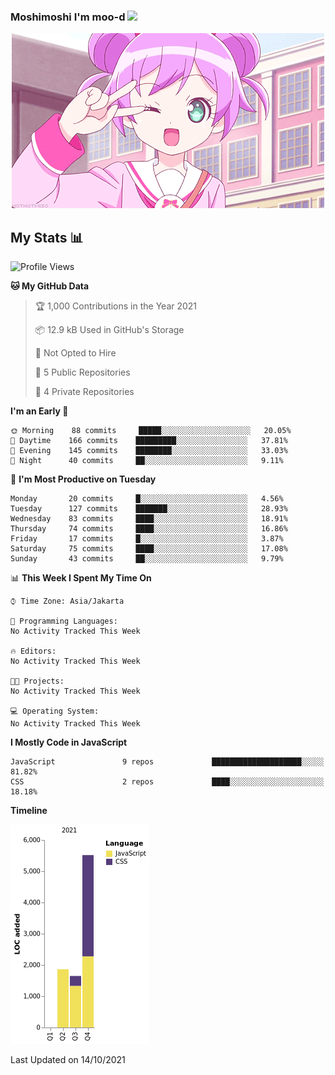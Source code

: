 ### Moshimoshi I'm moo-d <a href="/"><img src="https://media.giphy.com/media/mGcNjsfWAjY5AEZNw6/giphy.gif" width="50"></a>

<p align="center">
  <img src="https://raw.githubusercontent.com/moo-d/moo-d/main/assets/Readme/hewhe.gif">
</p>

## My Stats 📊

<!--START_SECTION:waka-->
![Profile Views](http://img.shields.io/badge/Profile%20Views-70-blue)

**🐱 My GitHub Data** 

> 🏆 1,000 Contributions in the Year 2021
 > 
> 📦 12.9 kB Used in GitHub's Storage 
 > 
> 🚫 Not Opted to Hire
 > 
> 📜 5 Public Repositories 
 > 
> 🔑 4 Private Repositories  
 > 
**I'm an Early 🐤** 

```text
🌞 Morning    88 commits     █████░░░░░░░░░░░░░░░░░░░░   20.05% 
🌆 Daytime    166 commits    █████████░░░░░░░░░░░░░░░░   37.81% 
🌃 Evening    145 commits    ████████░░░░░░░░░░░░░░░░░   33.03% 
🌙 Night      40 commits     ██░░░░░░░░░░░░░░░░░░░░░░░   9.11%

```
📅 **I'm Most Productive on Tuesday** 

```text
Monday       20 commits     █░░░░░░░░░░░░░░░░░░░░░░░░   4.56% 
Tuesday      127 commits    ███████░░░░░░░░░░░░░░░░░░   28.93% 
Wednesday    83 commits     ████░░░░░░░░░░░░░░░░░░░░░   18.91% 
Thursday     74 commits     ████░░░░░░░░░░░░░░░░░░░░░   16.86% 
Friday       17 commits     █░░░░░░░░░░░░░░░░░░░░░░░░   3.87% 
Saturday     75 commits     ████░░░░░░░░░░░░░░░░░░░░░   17.08% 
Sunday       43 commits     ██░░░░░░░░░░░░░░░░░░░░░░░   9.79%

```


📊 **This Week I Spent My Time On** 

```text
⌚︎ Time Zone: Asia/Jakarta

💬 Programming Languages: 
No Activity Tracked This Week

🔥 Editors: 
No Activity Tracked This Week

🐱‍💻 Projects: 
No Activity Tracked This Week

💻 Operating System: 
No Activity Tracked This Week

```

**I Mostly Code in JavaScript** 

```text
JavaScript               9 repos             ████████████████████░░░░░   81.82% 
CSS                      2 repos             ████░░░░░░░░░░░░░░░░░░░░░   18.18%

```


**Timeline**

![Chart not found](https://raw.githubusercontent.com/moo-d/moo-d/main/charts/bar_graph.png) 


 Last Updated on 14/10/2021
<!--END_SECTION:waka-->
